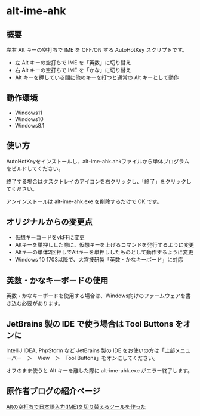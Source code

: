 # alt-ime-ahk

## 概要

左右 Alt キーの空打ちで IME を OFF/ON する AutoHotKey スクリプトです。

* 左 Alt キーの空打ちで IME を「英数」に切り替え
* 右 Alt キーの空打ちで IME を「かな」に切り替え
* Alt キーを押している間に他のキーを打つと通常の Alt キーとして動作

## 動作環境

* Windows11
* Windows10
* Windows8.1

## 使い方

AutoHotKeyをインストールし、alt-ime-ahk.ahkファイルから単体プログラムをビルドしてください。

終了する場合はタスクトレイのアイコンを右クリックし、「終了」をクリックしてください。

アンインストールは alt-ime-ahk.exe を削除するだけで OK です。

## オリジナルからの変更点

* 仮想キーコードをvkFFに変更
* Altキーを単押しした際に、仮想キーを上げるコマンドを発行するように変更
* Altキーの単体2回押しでAltキーを単押ししたものとして動作するように変更
* Windows 10 1703以降で、大宮技研製「英数・かなキーボード」に対応

## 英数・かなキーボードの使用

英数・かなキーボードを使用する場合は、Windows向けのファームウェアを書き込む必要があります。

## JetBrains 製の IDE で使う場合は Tool Buttons をオンに

IntelliJ IDEA, PhpStorm など JetBrains 製の IDE をお使いの方は「上部メニューバー　＞　View　＞　Tool Buttons」をオンにしてください。

オフのまま使うと Alt キーを離した際に alt-ime-ahk.exe がエラー終了します。

## 原作者ブログの紹介ページ

[Altの空打ちで日本語入力(IME)を切り替えるツールを作った](http://www.karakaram.com/alt-ime-on-off)
